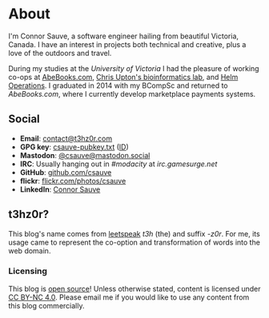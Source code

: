 # About
I'm Connor Sauve, a software engineer hailing from beautiful Victoria, Canada. I have an interest in projects both technical and creative, plus a love of the outdoors and travel.

During my studies at the _University of Victoria_ I had the pleasure of working co-ops at [AbeBooks.com](https://www.abebooks.com/), [Chris Upton's bioinformatics lab](https://web.uvic.ca/~cupton/), and [Helm Operations](https://www.helmoperations.com/). I graduated in 2014 with my BCompSc and returned to *AbeBooks.com*, where I currently develop marketplace payments systems.

## Social
* **Email**: [contact@t3hz0r.com](mailto:contact@t3hz0r.com)
* **GPG key**: [csauve-pubkey.txt](csauve-pubkey.txt) ([ID](csauve-pubkey-id.txt))
* **Mastodon**: [@csauve@mastodon.social](https://mastodon.social/@csauve)
* **IRC**: Usually hanging out in _#modacity_ at _irc.gamesurge.net_
* **GitHub**: [github.com/csauve](https://github.com/csauve)
* **flickr**: [flickr.com/photos/csauve](https://www.flickr.com/photos/csauve/)
* **LinkedIn**: [Connor Sauve](https://www.linkedin.com/in/connor-sauve-44908534)

## t3hz0r?
This blog's name comes from [leetspeak](https://en.wikipedia.org/wiki/Leet) _t3h_ (the) and suffix _-z0r_. For me, its usage came to represent the co-option and transformation of words into the web domain.

### Licensing
This blog is [open source](https://github.com/csauve/blog)! Unless otherwise stated, content is licensed under [CC BY-NC 4.0](https://creativecommons.org/licenses/by-nc/4.0/). Please email me if you would like to use any content from this blog commercially.